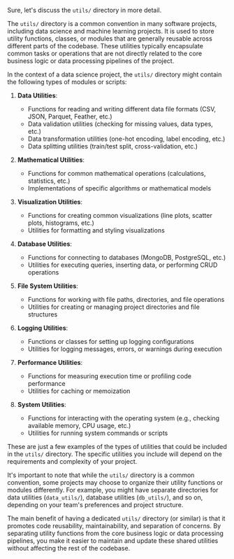Sure, let's discuss the `utils/` directory in more detail.

The `utils/` directory is a common convention in many software projects, including data science and machine learning projects. It is used to store utility functions, classes, or modules that are generally reusable across different parts of the codebase. These utilities typically encapsulate common tasks or operations that are not directly related to the core business logic or data processing pipelines of the project.

In the context of a data science project, the `utils/` directory might contain the following types of modules or scripts:

1. **Data Utilities**:
   - Functions for reading and writing different data file formats (CSV, JSON, Parquet, Feather, etc.)
   - Data validation utilities (checking for missing values, data types, etc.)
   - Data transformation utilities (one-hot encoding, label encoding, etc.)
   - Data splitting utilities (train/test split, cross-validation, etc.)

2. **Mathematical Utilities**:
   - Functions for common mathematical operations (calculations, statistics, etc.)
   - Implementations of specific algorithms or mathematical models

3. **Visualization Utilities**:
   - Functions for creating common visualizations (line plots, scatter plots, histograms, etc.)
   - Utilities for formatting and styling visualizations

4. **Database Utilities**:
   - Functions for connecting to databases (MongoDB, PostgreSQL, etc.)
   - Utilities for executing queries, inserting data, or performing CRUD operations

5. **File System Utilities**:
   - Functions for working with file paths, directories, and file operations
   - Utilities for creating or managing project directories and file structures

6. **Logging Utilities**:
   - Functions or classes for setting up logging configurations
   - Utilities for logging messages, errors, or warnings during execution

7. **Performance Utilities**:
   - Functions for measuring execution time or profiling code performance
   - Utilities for caching or memoization

8. **System Utilities**:
   - Functions for interacting with the operating system (e.g., checking available memory, CPU usage, etc.)
   - Utilities for running system commands or scripts

These are just a few examples of the types of utilities that could be included in the `utils/` directory. The specific utilities you include will depend on the requirements and complexity of your project.

It's important to note that while the `utils/` directory is a common convention, some projects may choose to organize their utility functions or modules differently. For example, you might have separate directories for data utilities (`data_utils/`), database utilities (`db_utils/`), and so on, depending on your team's preferences and project structure.

The main benefit of having a dedicated `utils/` directory (or similar) is that it promotes code reusability, maintainability, and separation of concerns. By separating utility functions from the core business logic or data processing pipelines, you make it easier to maintain and update these shared utilities without affecting the rest of the codebase.